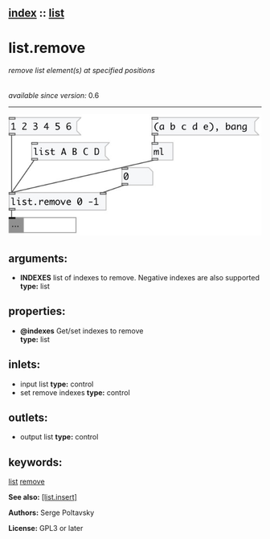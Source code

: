 [index](index.html) :: [list](category_list.html)
---

# list.remove

###### remove list element(s) at specified positions

*available since version:* 0.6

---




[![example](../examples/img/list.remove.jpg)](../examples/pd/list.remove.pd)



## arguments:

* **INDEXES**
list of indexes to remove. Negative indexes are also supported<br>
__type:__ list<br>





## properties:

* **@indexes** 
Get/set indexes to remove<br>
__type:__ list<br>



## inlets:

* input list 
__type:__ control<br>
* set remove indexes 
__type:__ control<br>



## outlets:

* output list
__type:__ control<br>



## keywords:

[list](keywords/list.html)
[remove](keywords/remove.html)



**See also:**
[\[list.insert\]](list.insert.html)




**Authors:** Serge Poltavsky




**License:** GPL3 or later





